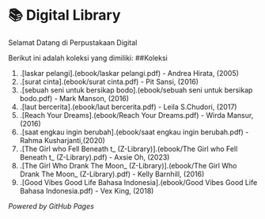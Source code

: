 # 📚 Digital Library

Selamat Datang di Perpustakaan Digital

Berikut ini adalah koleksi yang dimiliki:
##Koleksi

1. .[laskar pelangi].(ebook/laskar pelangi.pdf) - Andrea Hirata, (2005)
2. .[surat cinta].(ebook/surat cinta.pdf) - Pit Sansi, (2016)
3. .[sebuah seni untuk bersikap bodo].(ebook/sebuah seni untuk bersikap bodo.pdf) - Mark Manson, (2016)
4. .[laut bercerita].(ebook/laut bercerita.pdf) - Leila S.Chudori, (2017)
5. .[Reach Your Dreams].(ebook/Reach Your Dreams.pdf) - Wirda Mansur, (2016)
6. .[saat engkau ingin berubah].(ebook/saat engkau ingin berubah.pdf) - Rahma Kusharjanti,(2020)
7. .[The Girl who Fell Beneath t_ (Z-Library)].(ebook/The Girl who Fell Beneath t_ (Z-Library).pdf) - Axsie Oh, (2023)
8. .[The Girl Who Drank The Moon_ (Z-Library)].(ebook/The Girl Who Drank The Moon_ (Z-Library).pdf) - Kelly Barnhill, (2016)
9. .[Good Vibes Good Life Bahasa Indonesia].(ebook/Good Vibes Good Life Bahasa Indonesia.pdf) - Vex King, (2018)

*Powered by GitHub Pages*
